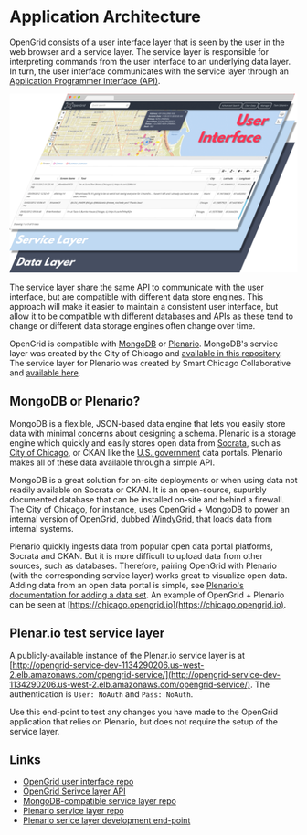 # Application Architecture

OpenGrid consists of a user interface layer that is seen by the user in the web browser and a service layer. The service layer is responsible for interpreting commands from the user interface to an underlying data layer. In turn, the user interface communicates with the service layer through an [Application Programmer Interface (API)](http://docs.opengrid.io/en/latest/OpenGrid%20API/). 

![App Architecture](media/application-architecture-diagram.png)

The service layer share the same API to communicate with the user interface, but are compatible with different data store engines. This approach will make it easier to maintain a consistent user interface, but allow it to be compatible with different databases and APIs as these tend to change or different data storage engines often change over time.

OpenGrid is compatible with [MongoDB](https://www.mongodb.com) or [Plenario](http://www.plenar.io). MongoDB's service layer was created by the City of Chicago and [available in this repository](https://www.github.com/Chicago/opengrid-svc-template). The service layer for Plenario was created by Smart Chicago Collaborative and [available here](https://github.com/smartchicago/opengrid-svc-plenario).

## MongoDB or Plenario?

MongoDB is a flexible, JSON-based data engine that lets you easily store data with minimal concerns about designing a schema. Plenario is a storage engine which quickly and easily stores open data from [Socrata](https://www.socrata.com), such as [City of Chicago](https://data.cityofchicago.org), or CKAN like the [U.S. government](http://catalog.data.gov/dataset) data portals. Plenario makes all of these data available through a simple API.

MongoDB is a great solution for on-site deployments or when using data not readily available on Socrata or CKAN. It is an open-source, supurbly documented database that can be installed on-site and behind a firewall. The City of Chicago, for instance, uses OpenGrid + MongoDB to power an internal version of OpenGrid, dubbed [WindyGrid](http://datasmart.ash.harvard.edu/news/article/chicagos-windygrid-taking-situational-awareness-to-a-new-level-259), that loads data from internal systems.

Plenario quickly ingests data from popular open data portal platforms, Socrata and CKAN. But it is more difficult to upload data from other sources, such as databases. Therefore, pairing OpenGrid with Plenario (with the corresponding service layer) works great to visualize open data. Adding data from an open data portal is simple, see [Plenario's documentation for adding a data set](http://plenar.io/add). An example of OpenGrid + Plenario can be seen at [https://chicago.opengrid.io](https://chicago.opengrid.io). 

## Plenar.io test service layer

A publicly-available instance of the Plenar.io service layer is at [http://opengrid-service-dev-1134290206.us-west-2.elb.amazonaws.com/opengrid-service/](http://opengrid-service-dev-1134290206.us-west-2.elb.amazonaws.com/opengrid-service/). The authentication is `User: NoAuth` and `Pass: NoAuth`.

Use this end-point to test any changes you have made to the OpenGrid application that relies on Plenario, but does not require the setup of the service layer.

## Links

* [OpenGrid user interface repo](https://github.com/Chicago/opengrid)
* [OpenGrid Serivce layer API](OpenGrid%20API/)
* [MongoDB-compatible service layer repo](https://github.com/Chicago/opengrid-svc-layer)
* [Plenario service layer repo](https://github.com/smartchicago/opengrid-svc-plenario)
* [Plenario serice layer development end-point](http://opengrid-service-dev-1134290206.us-west-2.elb.amazonaws.com/opengrid-service/)